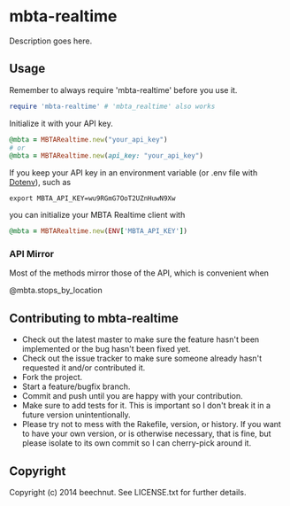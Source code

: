 # mbta-realtime

Description goes here.

## Usage

Remember to always require 'mbta-realtime' before you use it.

```ruby
require 'mbta-realtime' # 'mbta_realtime' also works
```


Initialize it with your API key.

```ruby
@mbta = MBTARealtime.new("your_api_key")
# or
@mbta = MBTARealtime.new(api_key: "your_api_key")
```

If you keep your API key in an environment variable (or .env file with [Dotenv](https://github.com/bkeepers/dotenv)), such as

```
export MBTA_API_KEY=wu9RGmG7OoT2UZnHuwN9Xw
```

you can initialize your MBTA Realtime client with

```ruby
@mbta = MBTARealtime.new(ENV['MBTA_API_KEY'])
```



### API Mirror

Most of the methods mirror those of the API, which is convenient when 

@mbta.stops_by_location


### 


## Contributing to mbta-realtime
 
* Check out the latest master to make sure the feature hasn't been implemented or the bug hasn't been fixed yet.
* Check out the issue tracker to make sure someone already hasn't requested it and/or contributed it.
* Fork the project.
* Start a feature/bugfix branch.
* Commit and push until you are happy with your contribution.
* Make sure to add tests for it. This is important so I don't break it in a future version unintentionally.
* Please try not to mess with the Rakefile, version, or history. If you want to have your own version, or is otherwise necessary, that is fine, but please isolate to its own commit so I can cherry-pick around it.

## Copyright

Copyright (c) 2014 beechnut. See LICENSE.txt for
further details.

